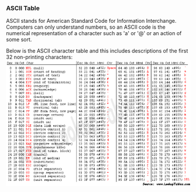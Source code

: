 ### ASCII Table
ASCII stands for American Standard Code for Information Interchange. Computers can only understand numbers, so an ASCII code is the numerical representation of a character such as 'a' or '@' or an action of some sort.

Below is the ASCII character table and this includes descriptions of the first 32 non-printing characters:
<img src="./Imgs/asciifull.gif">